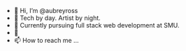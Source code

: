 - 👋 Hi, I’m @aubreyross
- 👀 Tech by day. Artist by night.  
- 🌱 Currently pursuing full stack web development at SMU.
- 💞️ 
- 📫 How to reach me ...

<!---
aubreyross/aubreyross is a ✨ special ✨ repository because its `README.md` (this file) appears on your GitHub profile.
You can click the Preview link to take a look at your changes.
--->

